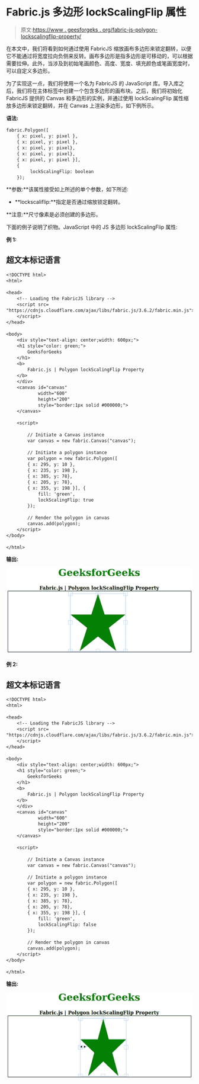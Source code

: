 # Fabric.js 多边形 lockScalingFlip 属性

> 原文:[https://www . geesforgeks . org/fabric-js-polygon-lockscalingflip-property/](https://www.geeksforgeeks.org/fabric-js-polygon-lockscalingflip-property/)

在本文中，我们将看到如何通过使用 FabricJS 缩放画布多边形来锁定翻转，以便它不能通过将宽度拉向负侧来反转。画布多边形是指多边形是可移动的，可以根据需要拉伸。此外，当涉及到初始笔画颜色、高度、宽度、填充颜色或笔画宽度时，可以自定义多边形。

为了实现这一点，我们将使用一个名为 FabricJS 的 JavaScript 库。导入库之后，我们将在主体标签中创建一个包含多边形的画布块。之后，我们将初始化 FabricJS 提供的 Canvas 和多边形的实例，并通过使用 lockScalingFlip 属性缩放多边形来锁定翻转，并在 Canvas 上渲染多边形，如下例所示。

**语法:**

```
fabric.Polygon([ 
    { x: pixel, y: pixel }, 
    { x: pixel, y: pixel }, 
    { x: pixel, y: pixel}, 
    { x: pixel, y: pixel}, 
    { x: pixel, y: pixel }],
    {
         lockScalingFlip: boolean
    });

```

**参数:**该属性接受如上所述的单个参数，如下所述:

*   **lockscaliflip:**指定是否通过缩放锁定翻转。

**注意:**尺寸像素是必须创建的多边形。

下面的例子说明了织物。JavaScript 中的 JS 多边形 lockScalingFlip 属性:

**例 1:**

## 超文本标记语言

```
<!DOCTYPE html> 
<html> 

<head> 
    <!-- Loading the FabricJS library -->
    <script src= 
"https://cdnjs.cloudflare.com/ajax/libs/fabric.js/3.6.2/fabric.min.js"> 
    </script> 
</head> 

<body> 
    <div style="text-align: center;width: 600px;"> 
    <h1 style="color: green;"> 
        GeeksforGeeks 
    </h1> 
    <b> 
        Fabric.js | Polygon lockScalingFlip Property 
    </b> 
    </div> 
    <canvas id="canvas"
            width="600"
            height="200"
            style="border:1px solid #000000;"> 
    </canvas> 

    <script> 

        // Initiate a Canvas instance 
        var canvas = new fabric.Canvas("canvas"); 

        // Initiate a polygon instance 
        var polygon = new fabric.Polygon([ 
        { x: 295, y: 10 }, 
        { x: 235, y: 198 }, 
        { x: 385, y: 78}, 
        { x: 205, y: 78}, 
        { x: 355, y: 198 }], { 
            fill: 'green',
            lockScalingFlip: true
        }); 

        // Render the polygon in canvas 
        canvas.add(polygon); 
    </script> 
</body> 

</html>
```

**输出:**

![](img/208db56f76aa59adb14ab074f8928e48.png)

**例 2:**

## 超文本标记语言

```
<!DOCTYPE html> 
<html> 

<head> 
    <!-- Loading the FabricJS library -->
    <script src= 
"https://cdnjs.cloudflare.com/ajax/libs/fabric.js/3.6.2/fabric.min.js"> 
    </script> 
</head> 

<body> 
    <div style="text-align: center;width: 600px;"> 
    <h1 style="color: green;"> 
        GeeksforGeeks 
    </h1> 
    <b> 
        Fabric.js | Polygon lockScalingFlip Property 
    </b> 
    </div> 
    <canvas id="canvas"
            width="600"
            height="200"
            style="border:1px solid #000000;"> 
    </canvas> 

    <script> 

        // Initiate a Canvas instance 
        var canvas = new fabric.Canvas("canvas"); 

        // Initiate a polygon instance 
        var polygon = new fabric.Polygon([ 
        { x: 295, y: 10 }, 
        { x: 235, y: 198 }, 
        { x: 385, y: 78}, 
        { x: 205, y: 78}, 
        { x: 355, y: 198 }], { 
            fill: 'green',
            lockScalingFlip: false
        }); 

        // Render the polygon in canvas 
        canvas.add(polygon); 
    </script> 
</body> 

</html>
```

**输出:**

![](img/42ef8c4ce379cb936b9b01cde84b1c1d.png)